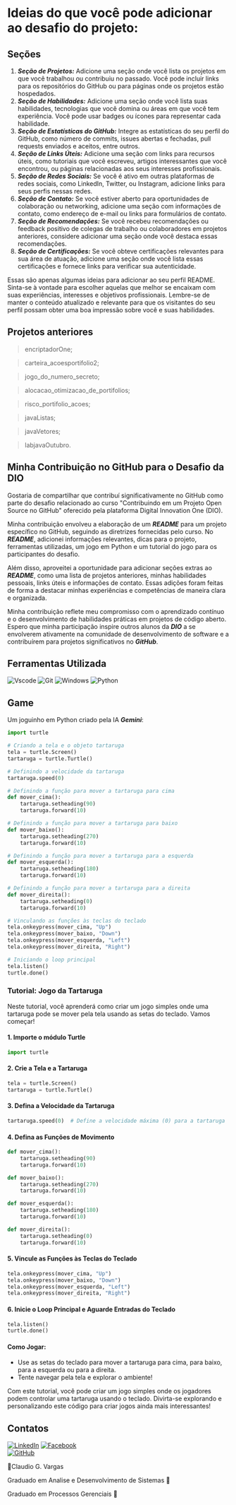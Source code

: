 #  Ideias do que você pode adicionar ao desafio do projeto:

## Seções

1. ***Seção de Projetos:*** Adicione uma seção onde você lista os projetos em que você trabalhou ou contribuiu no passado. Você pode incluir links para os repositórios do GitHub ou para páginas onde os projetos estão hospedados.
2. ***Seção de Habilidades:*** Adicione uma seção onde você lista suas habilidades, tecnologias que você domina ou áreas em que você tem experiência. Você pode usar badges ou ícones para representar cada habilidade.
3. ***Seção de Estatísticas do GitHub:*** Integre as estatísticas do seu perfil do GitHub, como número de commits, issues abertas e fechadas, pull requests enviados e aceitos, entre outros.
4. ***Seção de Links Úteis:*** Adicione uma seção com links para recursos úteis, como tutoriais que você escreveu, artigos interessantes que você encontrou, ou páginas relacionadas aos seus interesses profissionais.
5. ***Seção de Redes Sociais:*** Se você é ativo em outras plataformas de redes sociais, como LinkedIn, Twitter, ou Instagram, adicione links para seus perfis nessas redes.
6. ***Seção de Contato:*** Se você estiver aberto para oportunidades de colaboração ou networking, adicione uma seção com informações de contato, como endereço de e-mail ou links para formulários de contato.
7. ***Seção de Recomendações:*** Se você recebeu recomendações ou feedback positivo de colegas de trabalho ou colaboradores em projetos anteriores, considere adicionar uma seção onde você destaca essas recomendações.
8. ***Seção de Certificações:*** Se você obteve certificações relevantes para sua área de atuação, adicione uma seção onde você lista essas certificações e fornece links para verificar sua autenticidade.

Essas são apenas algumas ideias para adicionar ao seu perfil README. Sinta-se à vontade para escolher aquelas que melhor se encaixam com suas experiências, interesses e objetivos profissionais. Lembre-se de manter o conteúdo atualizado e relevante para que os visitantes do seu perfil possam obter uma boa impressão sobre você e suas habilidades.

## Projetos anteriores
> encriptadorOne;

> carteira_acoesportifolio2;

> jogo_do_numero_secreto;

> alocacao_otimizacao_de_portifolios;

> risco_portifolio_acoes;

> javaListas;

> javaVetores;

> labjavaOutubro.

## Minha Contribuição no GitHub para o Desafio da DIO

Gostaria de compartilhar que contribuí significativamente no GitHub como parte do desafio relacionado ao curso "Contribuindo em um Projeto Open Source no GitHub" oferecido pela plataforma Digital Innovation One (DIO).

Minha contribuição envolveu a elaboração de um ***README*** para um projeto específico no GitHub, seguindo as diretrizes fornecidas pelo curso. No ***README***, adicionei informações relevantes, dicas para o projeto, ferramentas utilizadas, um jogo em Python e um tutorial do jogo para os participantes do desafio.

Além disso, aproveitei a oportunidade para adicionar seções extras ao ***README***, como uma lista de projetos anteriores, minhas habilidades pessoais, links úteis e informações de contato. Essas adições foram feitas de forma a destacar minhas experiências e competências de maneira clara e organizada.

Minha contribuição reflete meu compromisso com o aprendizado contínuo e o desenvolvimento de habilidades práticas em projetos de código aberto. Espero que minha participação inspire outros alunos da ***DIO*** a se envolverem ativamente na comunidade de desenvolvimento de software e a contribuírem para projetos significativos no ***GitHub***.

## Ferramentas Utilizada

![Vscode](https://img.shields.io/badge/Vscode-007ACC?style=for-the-badge&logo=visual-studio-code&logoColor=white)
![Git](https://img.shields.io/badge/GIT-E44C30?style=for-the-badge&logo=git&logoColor=white)
![Windows](https://img.shields.io/badge/Windows-000?style=for-the-badge&logo=windows&logoColor=2CA5E0)
![Python](https://img.shields.io/badge/python-3670A0?style=for-the-badge&logo=python&logoColor=ffdd54)


## Game

Um joguinho em Python criado pela IA ***Gemini***:


```python
import turtle

# Criando a tela e o objeto tartaruga
tela = turtle.Screen()
tartaruga = turtle.Turtle()

# Definindo a velocidade da tartaruga
tartaruga.speed(0)

# Definindo a função para mover a tartaruga para cima
def mover_cima():
    tartaruga.setheading(90)
    tartaruga.forward(10)

# Definindo a função para mover a tartaruga para baixo
def mover_baixo():
    tartaruga.setheading(270)
    tartaruga.forward(10)

# Definindo a função para mover a tartaruga para a esquerda
def mover_esquerda():
    tartaruga.setheading(180)
    tartaruga.forward(10)

# Definindo a função para mover a tartaruga para a direita
def mover_direita():
    tartaruga.setheading(0)
    tartaruga.forward(10)

# Vinculando as funções às teclas do teclado
tela.onkeypress(mover_cima, "Up")
tela.onkeypress(mover_baixo, "Down")
tela.onkeypress(mover_esquerda, "Left")
tela.onkeypress(mover_direita, "Right")

# Iniciando o loop principal
tela.listen()
turtle.done()
```

### Tutorial: Jogo da Tartaruga

Neste tutorial, você aprenderá como criar um jogo simples onde uma tartaruga pode se mover pela tela usando as setas do teclado. Vamos começar!

#### 1. Importe o módulo Turtle
```python
import turtle
```

#### 2. Crie a Tela e a Tartaruga
```python
tela = turtle.Screen()
tartaruga = turtle.Turtle()
```

#### 3. Defina a Velocidade da Tartaruga
```python
tartaruga.speed(0)  # Define a velocidade máxima (0) para a tartaruga
```

#### 4. Defina as Funções de Movimento
```python
def mover_cima():
    tartaruga.setheading(90)
    tartaruga.forward(10)

def mover_baixo():
    tartaruga.setheading(270)
    tartaruga.forward(10)

def mover_esquerda():
    tartaruga.setheading(180)
    tartaruga.forward(10)

def mover_direita():
    tartaruga.setheading(0)
    tartaruga.forward(10)
```

#### 5. Vincule as Funções às Teclas do Teclado
```python
tela.onkeypress(mover_cima, "Up")
tela.onkeypress(mover_baixo, "Down")
tela.onkeypress(mover_esquerda, "Left")
tela.onkeypress(mover_direita, "Right")
```

#### 6. Inicie o Loop Principal e Aguarde Entradas do Teclado
```python
tela.listen()
turtle.done()
```

#### Como Jogar:
- Use as setas do teclado para mover a tartaruga para cima, para baixo, para a esquerda ou para a direita.
- Tente navegar pela tela e explorar o ambiente!

Com este tutorial, você pode criar um jogo simples onde os jogadores podem controlar uma tartaruga usando o teclado. Divirta-se explorando e personalizando este código para criar jogos ainda mais interessantes!

## Contatos

[![LinkedIn](https://img.shields.io/badge/LinkedIn-0077B5?style=for-the-badge&logo=linkedin&logoColor=white)](https://www.linkedin.com/in/claudio-gloria-vargas-34574537/)
[![Facebook](https://img.shields.io/badge/Facebook-1877F2?style=for-the-badge&logo=facebook&logoColor=white)](https://www.facebook.com/cgvinfo/)	
[![GitHub](https://img.shields.io/badge/GitHub-100000?style=for-the-badge&logo=github&logoColor=white)](https://github.com/CGVARGAS)


🎸Claudio G. Vargas

Graduado em Analise e Desenvolvimento de Sistemas 🍃

Graduado em Processos Gerenciais 🌱
